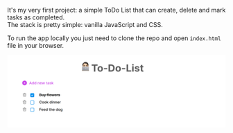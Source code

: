 It's my very first project: a simple ToDo List that can create, delete and mark tasks as completed.\
The stack is pretty simple: vanilla JavaScript and CSS.

To run the app locally you just need to clone the repo and open `index.html` file in your browser.

![todo-list-interface](./docs/interface.png?raw=true)

